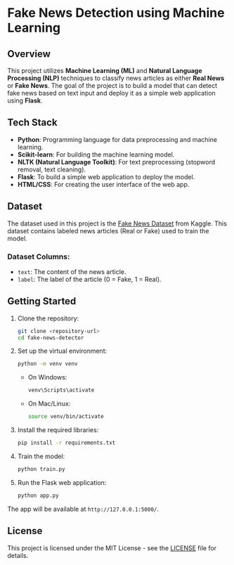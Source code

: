 # Fake News Detection using Machine Learning

## Overview

This project utilizes **Machine Learning (ML)** and **Natural Language Processing (NLP)** techniques to classify news articles as either **Real News** or **Fake News**. The goal of the project is to build a model that can detect fake news based on text input and deploy it as a simple web application using **Flask**.

## Tech Stack

- **Python**: Programming language for data preprocessing and machine learning.
- **Scikit-learn**: For building the machine learning model.
- **NLTK (Natural Language Toolkit)**: For text preprocessing (stopword removal, text cleaning).
- **Flask**: To build a simple web application to deploy the model.
- **HTML/CSS**: For creating the user interface of the web app.

## Dataset

The dataset used in this project is the [Fake News Dataset](https://www.kaggle.com/datasets/clmentbisaillon/fake-and-real-news-dataset) from Kaggle. This dataset contains labeled news articles (Real or Fake) used to train the model.

### Dataset Columns:

- `text`: The content of the news article.
- `label`: The label of the article (0 = Fake, 1 = Real).

## Getting Started

1. Clone the repository:

   ```bash
   git clone <repository-url>
   cd fake-news-detector
   ```

2. Set up the virtual environment:

   ```bash
   python -m venv venv
   ```

   - On Windows:
     ```bash
     venv\Scripts\activate
     ```
   - On Mac/Linux:
     ```bash
     source venv/bin/activate
     ```

3. Install the required libraries:

   ```bash
   pip install -r requirements.txt
   ```

4. Train the model:

   ```bash
   python train.py
   ```

5. Run the Flask web application:
   ```bash
   python app.py
   ```

The app will be available at `http://127.0.0.1:5000/`.

## License

This project is licensed under the MIT License - see the [LICENSE](LICENSE) file for details.
